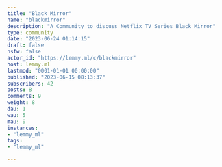 ```yaml
---
title: "Black Mirror" 
name: "blackmirror"
description: "A Community to discuss Netflix TV Series Black Mirror"
type: community
date: "2023-06-24 01:14:15"
draft: false
nsfw: false
actor_id: "https://lemmy.ml/c/blackmirror"
host: lemmy.ml
lastmod: "0001-01-01 00:00:00"
published: "2023-06-15 08:13:37"
subscribers: 42
posts: 8
comments: 9
weight: 8
dau: 1
wau: 5
mau: 9
instances:
- "lemmy_ml"
tags: 
- "lemmy_ml"

---
```

